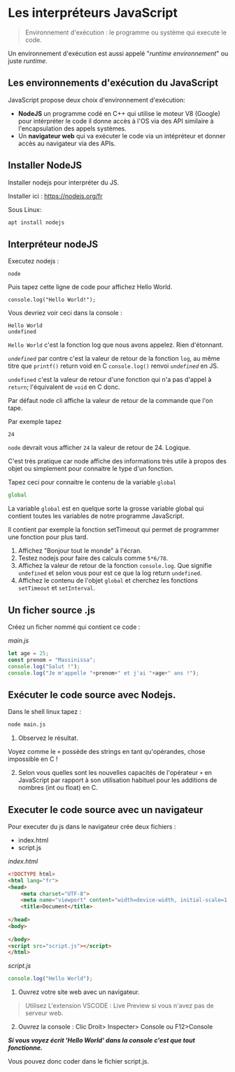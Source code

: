 
# Les interpréteurs JavaScript

> Environnement d'exécution : le programme ou système qui execute le code.

Un environnement d'exécution est aussi appelé "*runtime environnement*" ou juste *runtime*.

## Les environnements d'exécution du JavaScript

JavaScript propose deux choix d'environnement d'exécution: 
- **NodeJS** un programme codé en C++ qui utilise le moteur V8 (Google) pour intérpréter le code il donne accès à l'OS via des API similaire à l'encapsulation des appels systèmes.
- Un **navigateur web** qui va exécuter le code via un intépréteur et donner accès au navigateur via des APIs.

## Installer NodeJS
Installer nodejs pour interpréter du JS.

Installer ici : https://nodejs.org/fr

Sous Linux:
```bash
apt install nodejs
```

## Interpréteur nodeJS

Executez nodejs : 
```
node
```
Puis tapez cette ligne de code pour affichez Hello World.
```
console.log("Hello World!");
```

Vous devriez voir ceci dans la console :
```
Hello World
undefined
```
`Hello World` c'est la fonction log que nous avons appelez. Rien d'étonnant.

*`undefined`* par contre c'est la valeur de retour de la fonction `log`, au même titre que `printf()` return void en C `console.log()` renvoi *`undefined`* en JS.

`undefined` c'est la valeur de retour d'une fonction qui n'a pas d'appel à `return`; l'équivalent de `void` en C donc.

Par défaut node cli affiche la valeur de retour de la commande que l'on tape. 

Par exemple tapez
```
24
```
``node`` devrait vous afficher `24` la valeur de retour de 24. Logique.

C'est très pratique car node affiche des informations très utile à propos des objet ou simplement pour connaitre le type d'un fonction.

Tapez ceci pour connaitre le contenu de la variable `global`
```js
global
```
La variable `global` est en quelque sorte la grosse variable global qui contient toutes les variables de notre programme JavaScript.

Il contient par exemple la fonction setTimeout qui permet de programmer une fonction pour plus tard.

1. Affichez "Bonjour tout le monde" à l'écran.
2. Testez nodejs pour faire des calculs comme `5*6/78`.
2. Affichez la valeur de retour de la fonction `console.log`. Que signifie `undefined` et selon vous pour est ce que la log return `undefined`.
3. Affichez le contenu de l'objet `global` et cherchez les fonctions `setTimeout` et `setInterval`.

## Un ficher source .js
Créez un ficher nommé qui contient ce code : 

*main.js*
```js
let age = 25;
const prenom = "Massinissa";
console.log("Salut !");
console.log("Je m'appelle "+prenom+" et j'ai "+age+" ans !");
```

## Exécuter le code source avec Nodejs. 
Dans le shell linux tapez :
```bash
node main.js
```
1. Observez le résultat.

Voyez comme le `+` possède des strings en tant qu'opérandes, chose impossible en C ! 

2. Selon vous quelles sont les nouvelles capacités de l'opérateur `+` en JavaScript par rapport à son utilisation habituel pour les additions de nombres (int ou float) en C.

## Executer le code source avec un navigateur

Pour executer du js dans le navigateur crée deux fichiers :

- index.html
- script.js

*index.html*
```html
<!DOCTYPE html>
<html lang="fr">
<head>
    <meta charset="UTF-8">
    <meta name="viewport" content="width=device-width, initial-scale=1.0">
    <title>Document</title>
    
</head>
<body>
    
</body>
<script src="script.js"></script>
</html>
``` 

*script.js*
```js
console.log("Hello World");
```

1. Ouvrez votre site web avec un navigateur.

> Utilisez L'extension VSCODE : Live Preview si vous n'avez pas de serveur web.

2. Ouvrez la console : Clic Droit> Inspecter> Console ou F12>Console

***Si vous voyez écrit 'Hello World' dans la console c'est que tout fonctionne.***

Vous pouvez donc coder dans le fichier script.js.